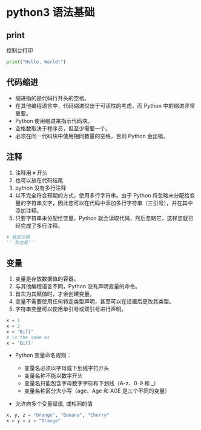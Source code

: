 # python3 语法基础
## print
控制台打印
```py
print("Hello, World!")
```

## 代码缩进
* 缩进指的是代码行开头的空格。
* 在其他编程语言中，代码缩进仅出于可读性的考虑，而 Python 中的缩进非常重要。
* Python 使用缩进来指示代码块。
* 空格数取决于程序员，但至少需要一个。
* 必须在同一代码块中使用相同数量的空格，否则 Python 会出错。

## 注释
1. 注释用 `#` 开头
2. 也可以放在代码结尾
3. python 没有多行注释
4. 以不完全符合预期的方式，使用多行字符串。由于 Python 将忽略未分配给变量的字符串文字，因此您可以在代码中添加多行字符串（三引号），并在其中添加注释。
5. 只要字符串未分配给变量，Python 就会读取代码，然后忽略它，这样您就已经完成了多行注释。
```py
# 我是注释
'''我也是'''
```

## 变量
1. 变量是存放数据值的容器。
2. 与其他编程语言不同，Python 没有声明变量的命令。
3. 首次为其赋值时，才会创建变量。
4. 变量不需要使用任何特定类型声明，甚至可以在设置后更改其类型。
5. 字符串变量可以使用单引号或双引号进行声明。
```py
x = 1
x = 2
x = "Bill"
# is the same as
x = 'Bill'
```

* Python 变量命名规则：
    * 变量名必须以字母或下划线字符开头
    * 变量名称不能以数字开头
    * 变量名只能包含字母数字字符和下划线（A-z、0-9 和 _）
    * 变量名称区分大小写（age、Age 和 AGE 是三个不同的变量）

* 允许向多个变量赋值, 或相同的值
```py
x, y, z = "Orange", "Banana", "Cherry"
x = y = z = "Orange"
```
